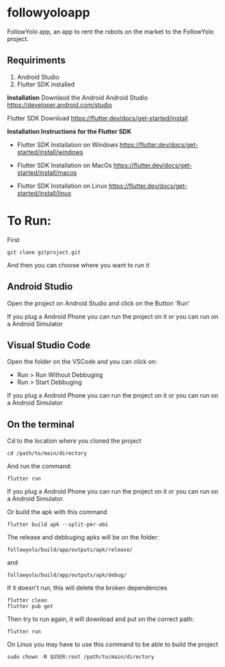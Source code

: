 # followyoloapp
FollowYolo app, an app to rent the robots on the market to the FollowYolo project.

## Requiriments
1. Android Studio 
1. Flutter SDK installed

__Installation__
Downlaod the Android 
Android Studio
https://developer.android.com/studio


Flutter SDK Download 
https://flutter.dev/docs/get-started/install

__Installation Instructions for the Flutter SDK__
- Flutter SDK Installation on Windows 
https://flutter.dev/docs/get-started/install/windows

- Flutter SDK Installation on MacOs
https://flutter.dev/docs/get-started/install/macos

- Flutter SDK Installation on Linux 
https://flutter.dev/docs/get-started/install/linux


# To Run:
First 
```
git clone gitproject.git
```

And then you can choose where you want to run it 

## Android Studio 
Open the project on Android Studio and click on the Button 'Run'

If you plug a Android Phone you can run the project on it or you can run on a Android Simulator 

## Visual Studio Code
Open the folder on the VSCode and you can click on: 
- Run > Run Without Debbuging 
- Run > Start Debbuging

If you plug a Android Phone you can run the project on it or you can run on a Android Simulator 

## On the terminal

Cd to the location where you cloned the project
```
cd /path/to/main/directory
```

And run the command:
```
flutter run
```
If you plug a Android Phone you can run the project on it or you can run on a Android Simulator.


Or build the apk with this command
```
flutter build apk --split-per-abi
```

The release and debbuging apks will be on the folder:
```
followyolo/build/app/outputs/apk/release/
```
and 
```
followyolo/build/app/outputs/apk/debug/
```


If it doesn't run, this will delete the broken dependencies
```
flutter clean
flutter pub get
```

Then try to run again, it will download and put on the correct path:
```
flutter run
```


On Linux you may have to use this command to be able to build the project
```
sudo chown -R $USER:root /path/to/main/directory
```
